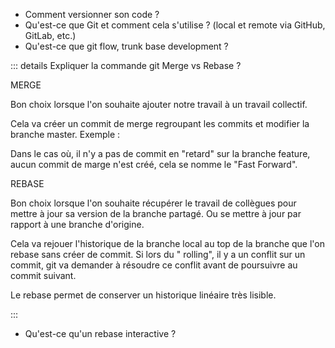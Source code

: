 - Comment versionner son code ?
- Qu'est-ce que Git et comment cela s'utilise ? (local et remote via GitHub, GitLab, etc.)
- Qu'est-ce que git flow, trunk base development ?

::: details Expliquer la commande git Merge vs Rebase ?

MERGE 

Bon choix lorsque l'on souhaite ajouter notre travail à un travail collectif.

Cela va créer un commit de merge regroupant les commits et modifier la branche master. Exemple :

Dans le cas où, il n'y a pas de commit en "retard" sur la branche feature, aucun commit de marge n'est créé, cela se
nomme le "Fast Forward".

REBASE

Bon choix lorsque l'on souhaite récupérer le travail de collègues pour mettre à jour sa version de la branche
partagé. Ou se mettre à jour par rapport à une branche d'origine.

Cela va rejouer l'historique de la branche local au top de la branche que l'on rebase sans créer de commit. Si lors du "
rolling", il y a un conflit sur un commit, git va demander à résoudre ce conflit avant de poursuivre au commit suivant.

Le rebase permet de conserver un historique linéaire très lisible.

:::

- Qu'est-ce qu'un rebase interactive ?